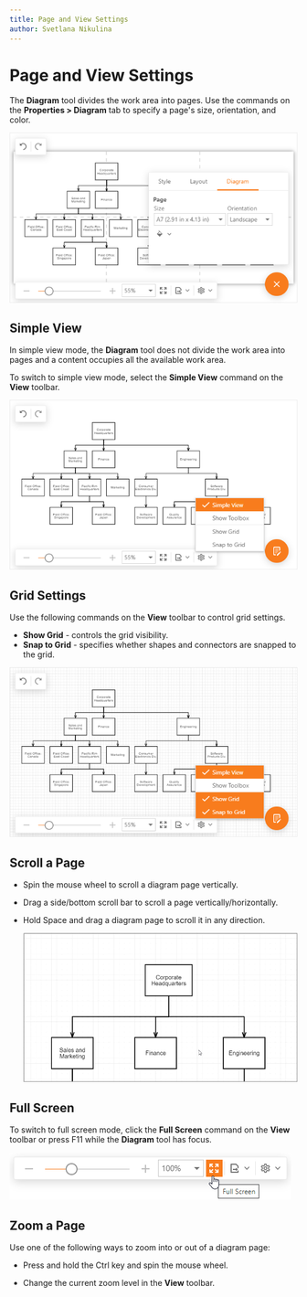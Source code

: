 ```yaml
---
title: Page and View Settings
author: Svetlana Nikulina
---
```

# Page and View Settings

The **Diagram** tool divides the work area into pages. Use the commands on the **Properties > Diagram** tab to specify a page's size, orientation, and color.

![Page and View Settings](../../images/diagram-page-settings.png)

## Simple View
In simple view mode, the **Diagram** tool does not divide the work area into pages and a content occupies all the available work area.

To switch to simple view mode, select the **Simple View** command on the **View** toolbar.

![Simple View](../../images/diagram-simple-view.png)

## Grid Settings

Use the following commands on the **View** toolbar to control grid settings.

- **Show Grid** - controls the grid visibility.
- **Snap to Grid** - specifies whether shapes and connectors are snapped to the grid.

![Grid Settings](../../images/diagram-grid-settings.png)

## Scroll a Page

* Spin the mouse wheel to scroll a diagram page vertically.

* Drag a side/bottom scroll bar to scroll a page vertically/horizontally.

* Hold Space and drag a diagram page to scroll it in any direction.

    ![Scroll a Page](../../images/diagram-scroll-page.gif)

## Full Screen

To switch to full screen mode, click the **Full Screen** command on the **View** toolbar or press F11 while the **Diagram** tool has focus.

![Full Screen](../../images/diagram-full-screen.png)

## Zoom a Page

Use one of the following ways to zoom into or out of a diagram page:

* Press and hold the Ctrl key and spin the mouse wheel.

* Change the current zoom level in the **View** toolbar.